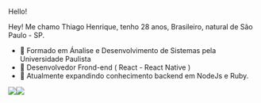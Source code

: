 Hello!

  Hey! Me chamo Thiago Henrique, tenho 28 anos, Brasileiro, natural de São Paulo - SP.

- 🔭 Formado em Ánalise e Desenvolvimento de Sistemas pela Universidade Paulista
- 🌱 Desenvolvedor Frond-end ( React - React Native )
- 🤝 Atualmente expandindo conhecimento backend em NodeJs e Ruby.


[<img src="https://img.shields.io/badge/linkedin-%230077B5.svg?&style=for-the-badge&logo=linkedin&logoColor=white" />](https://www.linkedin.com/in/thiago-henrique-franck-silva-0633a0b6//)[<img src = "https://img.shields.io/badge/facebook-%231877F2.svg?&style=for-the-badge&logo=facebook&logoColor=white">](https://web.facebook.com/thiago.henrique.969952/)

